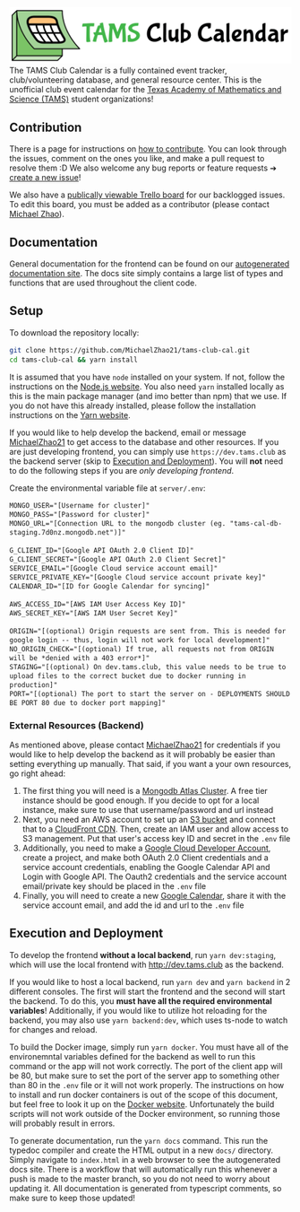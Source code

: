 ![TAMS Club Calendar](client/public/logo-banner.png)
The TAMS Club Calendar is a fully contained event tracker, club/volunteering database, and general resource center. This is the unofficial club event calendar for the [Texas Academy of Mathematics and Science (TAMS)](https://tams.unt.edu/) student organizations!

## Contribution

There is a page for instructions on [how to contribute](CONTRIBUTING.md). You can look through the issues, comment on the ones you like, and make a pull request to resolve them :D We also welcome any bug reports or feature requests ➔ [create a new issue](https://github.com/MichaelZhao21/tams-club-cal/issues/new)!

We also have a [publically viewable Trello board](https://trello.com/b/IhKkspsg/tamsclub-website-planning) for our backlogged issues. To edit this board, you must be added as a contributor (please contact [Michael Zhao](https://github.com/MichaelZhao21)).

## Documentation

General documentation for the frontend can be found on our [autogenerated documentation site](https://docs.tams.club). The docs site simply contains a large list of types and functions that are used throughout the client code.

## Setup

To download the repository locally:

```bash
git clone https://github.com/MichaelZhao21/tams-club-cal.git
cd tams-club-cal && yarn install
```

It is assumed that you have `node` installed on your system. If not, follow the instructions on the [Node.js website](https://nodejs.org/). You also need `yarn` installed locally as this is the main package manager (and imo better than npm) that we use. If you do not have this already installed, please follow the installation instructions on the [Yarn website](https://yarnpkg.com/).

If you would like to help develop the backend, email or message [MichaelZhao21](https://github.com/MichaelZhao21) to get access to the database and other resources. If you are just developing frontend, you can simply use `https://dev.tams.club` as the backend server (skip to [Execution and Deployment](#execution-and-deployment)). You will **not** need to do the following steps if you are *only developing frontend*.

Create the environmental variable file at `server/.env`:

```.env
MONGO_USER="[Username for cluster]"
MONGO_PASS="[Password for cluster]"
MONGO_URL="[Connection URL to the mongodb cluster (eg. "tams-cal-db-staging.7d0nz.mongodb.net")]"

G_CLIENT_ID="[Google API OAuth 2.0 Client ID]"
G_CLIENT_SECRET="[Google API OAuth 2.0 Client Secret]"
SERVICE_EMAIL="[Google Cloud service account email]"
SERVICE_PRIVATE_KEY="[Google Cloud service account private key]"
CALENDAR_ID="[ID for Google Calendar for syncing]"

AWS_ACCESS_ID="[AWS IAM User Access Key ID]"
AWS_SECRET_KEY="[AWS IAM User Secret Key]"

ORIGIN="[(optional) Origin requests are sent from. This is needed for google login -- thus, login will not work for local development]"
NO_ORIGIN_CHECK="[(optional) If true, all requests not from ORIGIN will be *denied with a 403 error*]"
STAGING="[(optional) On dev.tams.club, this value needs to be true to upload files to the correct bucket due to docker running in production]"
PORT="[(optional) The port to start the server on - DEPLOYMENTS SHOULD BE PORT 80 due to docker port mapping]"
```

### External Resources (Backend)

As mentioned above, please contact [MichaelZhao21](https://github.com/MichaelZhao21) for credentials if you would like to help develop the backend as it will probably be easier than setting everything up manually. That said, if you want a your own resources, go right ahead:

1. The first thing you will need is a [Mongodb Atlas Cluster](https://www.mongodb.com/cloud/atlas). A free tier instance should be good enough. If you decide to opt for a local instance, make sure to use that username/password and url instead
2. Next, you need an AWS account to set up an [S3 bucket](https://aws.amazon.com/s3/) and connect that to a [CloudFront CDN](https://aws.amazon.com/cloudfront/). Then, create an IAM user and allow access to S3 management. Put that user's access key ID and secret in the `.env` file
3. Additionally, you need to make a [Google Cloud Developer Account](https://cloud.google.com/docs), create a project, and make both OAuth 2.0 Client credentials and a service account credentials, enabling the Google Calendar API and Login with Google API. The Oauth2 credentials and the service account email/private key should be placed in the `.env` file
4. Finally, you will need to create a new [Google Calendar](https://calendar.google.com), share it with the service account email, and add the id and url to the `.env` file

## Execution and Deployment

To develop the frontend **without a local backend**, run `yarn dev:staging`, which will use the local frontend with http://dev.tams.club as the backend.

If you would like to host a local backend, run `yarn dev` and `yarn backend` in 2 different consoles. The first will start the frontend and the second will start the backend. To do this, you **must have all the required environmental variables**! Additionally, if you would like to utilize hot reloading for the backend, you may also use `yarn backend:dev`, which uses ts-node to watch for changes and reload.

To build the Docker image, simply run `yarn docker`. You must have all of the environemntal variables defined for the backend as well to run this command or the app will not work correctly. The port of the client app will be 80, but make sure to set the port of the server app to something other than 80 in the `.env` file or it will not work properly. The instructions on how to install and run docker containers is out of the scope of this document, but feel free to look it up on the [Docker website](https://docs.docker.com/). Unfortunately the build scripts will not work outside of the Docker environment, so running those will probably result in errors.

To generate documentation, run the `yarn docs` command. This run the typedoc compiler and create the HTML output in a new `docs/` directory. Simply navigate to `index.html` in a web browser to see the autogenerated docs site. There is a workflow that will automatically run this whenever a push is made to the master branch, so you do not need to worry about updating it. All documentation is generated from typescript comments, so make sure to keep those updated!
